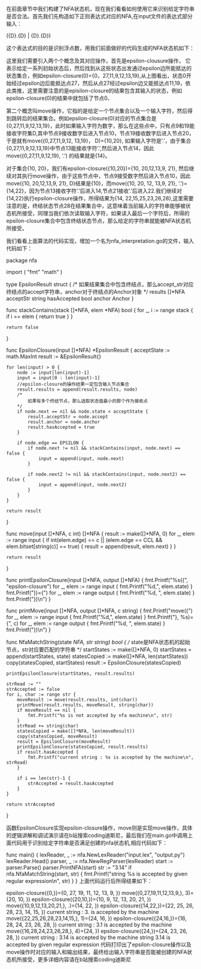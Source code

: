 ​
在前面章节中我们构建了NFA状态机，现在我们看看如何使用它来识别给定字符串是否合法。首先我们先构造如下正则表达式对应的NFA,在input文件的表达式部分输入：

({D}.{D} | {D}.{D})

这个表达式的目的是识别浮点数，用我们前面做好的代码生成的NFA状态机如下：



这里我们需要引入两个个概念及其对应操作，首先是epsilon-clousure操作， 它表示给定一系列初始状态后，然后找到从这些状态出发通过epsilon边所能抵达的状态集合，例如epsilon-closure(0)={0，27,11,9,12,13,19},从上图看出，状态0开始经过epsilon边后能抵达点27，然后从点27经过epsilon边又能抵达点11,19，依此类推，这里需要注意的是episilon-closure的结果包含其输入的状态，例如epsilon-closure(0)的结果中就包括了节点0、

第二个概念叫move操作，它指的是给定一个节点集合以及一个输入字符，然后得到跳转后的结果集合。例如epsilon-closure(0)对应的节点集合是{0,27,11,9,12,13,19}，此时如果输入字符为数字，那么在这些点中，只有点9和19能接收字符集D,其中节点9接收数字后进入节点10，节点19接收数字后进入节点20，于是就有move({0,27,11,9,12, 13,19}， D)={10,20}, 如果输入字符是’.’，由于集合{0,27,11,9,12,13,19}中节点13能接收字符’.’,然后进入节点14，因此move({0,27,11,9,12,19}, ‘.’) 的结果就是{14}。

对于集合{10, 20}，我们有epsilon-closure({10,20})={10, 20,12,13,9, 21}, 然后继续对其执行move操作，由于这些节点中，节点9接受数字然后进入节点10，因此move({10, 20,12,13,9, 21}, D}结果是{10}，而move({10, 20, 12, 13,9, 21}, ‘.’)= {14,22}，因为节点13接收字符’.’后进入14,节点21接收’.’后进入22.我们继续对{14,22}执行epsilon-closure操作，所得结果为{14, 22,15,25,23,26,28},这里需要注意的是，终结状态节点28在结果集合中，这意味着当前输入的字符串能够被状态机所接受，同理当我们依次读取输入字符，如果读入最后一个字符后，所得的epsilon-closure集合中包含终结状态节点，那么给定的字符串就能被NFA状态机所接受。

我们看看上面算法的代码实现，增加一个名为nfa_interpretation.go的文件，输入代码如下：

package nfa

import (
    "fmt"
    "math"
)

type EpsilonResult struct {
    /*
        如果结果集合中包含终结点，那么accept_str对应终结点的accept字符串，anchor对于终结点的Anchor对象
    */
    results     []*NFA
    acceptStr   string
    hasAccepted bool
    anchor      Anchor
}

func stackContains(stack []*NFA, elem *NFA) bool {
    for _, i := range stack {
        if i == elem {
            return true
        }
    }

    return false
}

func EpsilonClosure(input []*NFA) *EpsilonResult {
    acceptState := math.MaxInt
    result := &EpsilonResult{}

    for len(input) > 0 {
        node := input[len(input)-1]
        input = input[0 : len(input)-1]
        //epsilon-closure的操作结果一定包含输入节点集合
        result.results = append(result.results, node)
        /*
            如果有多个终结节点，那么选取状态值最小的那个作为接收点
        */
        if node.next == nil && node.state < acceptState {
            result.acceptStr = node.accept
            result.anchor = node.anchor
            result.hasAccepted = true
        }

        if node.edge == EPSILON {
            if node.next != nil && stackContains(input, node.next) == false {
                input = append(input, node.next)
            }

            if node.next2 != nil && stackContains(input, node.next2) == false {
                input = append(input, node.next2)
            }
        }
    }

    return result
}

func move(input []*NFA, c int) []*NFA {
    result := make([]*NFA, 0)
    for _, elem := range input {
        if int(elem.edge) == c || (elem.edge == CCL && elem.bitset[string(c)] == true) {
            result = append(result, elem.next)
        }
    }

    return result
}

func printEpsilonClosure(input []*NFA, output []*NFA) {
    fmt.Printf("%s({", "epsilon-closure")
    for _, elem := range input {
        fmt.Printf("%d,", elem.state)
    }
    fmt.Printf("})={")
    for _, elem := range output {
        fmt.Printf("%d, ", elem.state)
    }
    fmt.Printf("})\n")
}

func printMove(input []*NFA, output []*NFA, c string) {
    fmt.Printf("move({")
    for _, elem := range input {
        fmt.Printf("%d,", elem.state)
    }
    fmt.Printf("}, %s)={", c)
    for _, elem := range output {
        fmt.Printf("%d, ", elem.state)
    }
    fmt.Printf("})\n")
}

func NfaMatchString(state *NFA, str string) bool {
    /*
        state是NFA状态机的起始节点，str对应要匹配的字符串
    */
    startStates := make([]*NFA, 0)
    startStates = append(startStates, state)
    statesCopied := make([]*NFA, len(startStates))
    copy(statesCopied, startStates)
    result := EpsilonClosure(statesCopied)

    printEpsilonClosure(startStates, result.results)

    strRead := ""
    strAccepted := false
    for i, char := range str {
        moveResult := move(result.results, int(char))
        printMove(result.results, moveResult, string(char))
        if moveResult == nil {
            fmt.Printf("%s is not accepted by nfa machine\n", str)
        }
        strRead += string(char)
        statesCopied = make([]*NFA, len(moveResult))
        copy(statesCopied, moveResult)
        result = EpsilonClosure(moveResult)
        printEpsilonClosure(statesCopied, result.results)
        if result.hasAccepted {
            fmt.Printf("current string : %s is accepted by the machine\n", strRead)
        }

        if i == len(str)-1 {
            strAccepted = result.hasAccepted
        }
    }

    return strAccepted
}

函数EpsilonClosure实现epsilon-closure操作，move则是实现move操作，具体的逻辑讲解和调试演示请在b站搜索coding迪斯尼，最后我们在main.go中调用上面代码用于识别给定字符串是否满足创建的nfa状态机,相应代码如下：

func main() {
    lexReader, _ := nfa.NewLexReader("input.lex", "output.py")
    lexReader.Head()
    parser, _ := nfa.NewRegParser(lexReader)
    start := parser.Parse()
    parser.PrintNFA(start)
    str := "3.14"
    if nfa.NfaMatchString(start, str) {
        fmt.Printf("string %s is accepted by given regular expression\n", str)
    }
}
上面代码运行后所得结果如下：

epsilon-closure({0,})={0, 27, 19, 11, 12, 13, 9, })
move({0,27,19,11,12,13,9,}, 3)={20, 10, })
epsilon-closure({20,10,})={10, 9, 12, 13, 20, 21, })
move({10,9,12,13,20,21,}, .)={14, 22, })
epsilon-closure({14,22,})={22, 25, 26, 28, 23, 14, 15, })
current string : 3. is accepted by the machine
move({22,25,26,28,23,14,15,}, 1)={24, 16, })
epsilon-closure({24,16,})={16, 28, 24, 23, 26, 28, })
current string : 3.1 is accepted by the machine
move({16,28,24,23,26,28,}, 4)={24, })
epsilon-closure({24,})={24, 23, 26, 28, })
current string : 3.14 is accepted by the machine
string 3.14 is accepted by given regular expression
代码打印出了epsilon-closure操作以及move操作时对应的输入和输出结果，最终给出输入字符串是否能被创建的NFA状态机所接受，更多详细内容请在b站搜索coding迪斯尼

​
